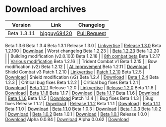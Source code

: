 # Download archives

Version | Link | Changelog
----|----|----|
Beta 1.3.11 | [bigguy69420](https://github.com/bigguy69420/terminator) | [Pull Request](https://github.com/JaylyDev/terminator/commit/d404c8581a90de6835cf18066e48ce6d16e9f021)
Beta 1.3.6
Beta 1.3.4
Beta 1.3.1
Release 1.3.0 | [Linkvertise](https://linkvertise.com/329333/mcrobot?o=sharing) | [Release 1.3.0](https://github.com/JaylyDev/terminator/blob/main/.github/Changelog/Release%201.3.0.md)
Beta 1.2.100 | [Download](https://www.youtube.com/watch?v=paJ57YMwNRE) | Worst changelog
Beta 1.2.23 | <!-- Unavailable --> | [Beta 1.2.23](https://github.com/JaylyDev/terminator/blob/main/.github/Changelog/Beta%201.2.23.md)
Beta 1.2.20 | <!-- Unavailable --> | Building modification (v2.0.103)
Beta 1.2.18 | <!-- Unavailable --> | [8th combat beta](https://github.com/JaylyDev/terminator/blob/main/.github/Changelog/Beta%201.2.18.md)
Beta 1.2.17 | <!-- Unavailable --> | [Various modification](https://github.com/JaylyDev/terminator/blob/main/.github/Changelog/Beta%201.2.17.md)
Beta 1.2.16 | <!-- Unavailable --> | Trident Combat v1
Beta 1.2.15 | <!-- Unavailable --> | Bow modification (v2)
Beta 1.2.12 | <!-- Unavailable --> | [AI improvement](https://discord.com/channels/570758760373420033/734424410668138576/880333140005105694)
Beta 1.2.11 | [Download](https://cdn.discordapp.com/attachments/571863283657867294/879602612373180416/terminator_v1.2.11.28.mcaddon) | Shield Combat v3
Patch 1.2.10 | [Linkvertise](https://linkvertise.com/329333/mcrobot?o=sharing) | [Patch 1.2.10](https://github.com/JaylyDev/terminator/blob/main/.github/Changelog/Release%201.2.10.md)
Beta 1.2.5 | [Download](https://cdn.discordapp.com/attachments/571863283657867294/878604848990388284/terminator_v1.2.5.30.mcaddon) | Shield modification (v2)
Beta 1.2.4 | [Download](https://cdn.discordapp.com/attachments/571863283657867294/877869489218260992/terminator_v1.2.4.mcaddon) | [Beta 1.2.4](https://github.com/JaylyDev/terminator/blob/main/.github/Changelog/Beta%201.2.4.md)
Beta 1.2.3 | <!-- Unavailable --> | Critical bug fixes
Beta 1.2.2 | <!-- Unavailable --> | Critical bug fixes
Beta 1.2.1 | [Download](https://cdn.discordapp.com/attachments/571863283657867294/877028828105551922/terminator_v1.2.1.mcaddon) | [Beta 1.2.1](https://github.com/JaylyDev/terminator/blob/main/.github/Changelog/Beta%201.2.1.md)
Release 1.2.0 | [Linkvertise](https://linkvertise.com/329333/mcrobot?o=sharing) | [Release 1.2.0](https://github.com/JaylyDev/terminator/blob/main/.github/Changelog/Release%201.2.0.md)
Beta 1.1.8 | [Download](https://cdn.discordapp.com/attachments/571863283657867294/874136416865648660/terminator_v1.1.8.39.mcaddon) | [Beta 1.1.8](https://github.com/JaylyDev/terminator/blob/main/.github/Changelog/Beta%201.1.8.md)
Beta 1.1.7 | [Download](https://cdn.discordapp.com/attachments/571863283657867294/872814082015768616/terminator_v1.1.7.25.mcaddon) | [Beta 1.1.7](https://github.com/JaylyDev/terminator/blob/main/.github/Changelog/Beta%201.1.7.md)
Beta 1.1.6 | [Download](https://cdn.discordapp.com/attachments/571863283657867294/870910373937696778/terminator_v1.1.6.15.mcaddon) | [Beta 1.1.6](https://github.com/JaylyDev/terminator/blob/main/.github/Changelog/Beta%201.1.6.md)
Beta 1.1.5 | [Download](https://cdn.discordapp.com/attachments/734424410668138576/869581610188673154/terminator_v1.1.5.8.mcaddon)
Patch 1.1.4 | <!--Linkvertise--> | Bug fixes
Beta 1.1.3 | | Bug fixes
Release 1.1.2 | [Download](https://www.mediafire.com/file/nb1terul8k6ne1p/terminator-v1.1.2.mcaddon/file) | [Release 1.1.2](https://github.com/JaylyDev/terminator/blob/main/.github/Changelog/Release%201.1.2.md)
Beta 1.1.1 | [Download](https://cdn.discordapp.com/attachments/571487722934370314/865053686391767060/terminator-v1.1.1.mcaddon) | [Beta 1.1.1](https://github.com/JaylyDev/terminator/blob/main/.github/Changelog/Beta%201.1.1.md)
Beta 1.1.0 | [Download](https://cdn.discordapp.com/attachments/571863283657867294/864757955656024114/terminator-v1.1.0.mcaddon) | [Beta 1.1.0](https://github.com/JaylyDev/terminator/blob/main/.github/Changelog/Beta%201.1.0.md)
Beta 1.0.3 | [Download](https://cdn.discordapp.com/attachments/571863283657867294/864072147777093662/terminator-v1.0.3.mcaddon) | [Beta 1.0.3](https://github.com/JaylyDev/terminator/blob/main/.github/Changelog/Beta%201.0.3.md)
Beta 1.0.2 | [Download](https://cdn.discordapp.com/attachments/571863283657867294/863371811050618880/terminator-v1.0.2.mcaddon) | [Beta 1.0.2](https://github.com/JaylyDev/terminator/blob/main/.github/Changelog/Beta%201.0.2.md)
Beta 1.0.1 | [Download](https://github.com/JaylyDev/terminator/blob/b9aa301070b29835625f4f4e735a023fba7b837a/terminator-v1.0.1.mcaddon?raw=true) | [Beta 1.0.1](https://github.com/JaylyDev/terminator/blob/main/.github/Changelog/Beta%201.0.1.md)
Release 1.0.0 | [Download](https://bit.ly/mcrobot100)
Alpha 0.0.84 | [Download](https://cdn.discordapp.com/attachments/734424410668138576/858238393108004864/terminator-v0.0.84.mcaddon)
Alpha 0.0.62 | [Download](https://cdn.discordapp.com/attachments/571487722934370314/885131223700221952/0.0.62-beta-manhunt-terminator.mcaddon)
